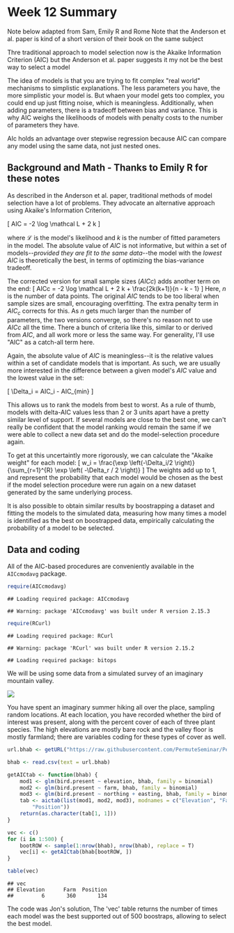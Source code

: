 Week 12 Summary
========================================================
Note below adapted from Sam, Emily R and Rome
Note that the Anderson et al. paper is kind of a short version of their book on the same subject


Thre traditional approach to model selection now is the Akaike Information Criterion (AIC) but the Anderson et al. paper suggests it my not be the best way to select a model

The idea of models is that you are trying to fit complex "real world" mechanisms to simplistic explanations. The less parameters you have, the more simplistic your model is. But whaen your model gets too complex, you could end up just fitting noise, which is meaningless. Additionally, when adding parameters, there is a tradeoff between bias and variance. This is why AIC weighs the likelihoods of models with penalty costs to the number of parameters they have.

AIc holds an advantage over stepwise regression because AIC can compare any model using the same data, not just nested ones.

Background and Math - Thanks to Emily R for these notes
------------------------------------------------------
  
  As described in the Anderson et al. paper, traditional methods of model selection have a lot of problems.  They advocate an alternative approach using Akaike's Information Criterion,

\[
AIC = -2 \log \mathcal L + 2 k 
\]

where $\mathcal L$ is the model's likelihood and $k$ is the number of fitted parameters in the model.  The absolute value of $AIC$ is not informative, but within a set of models--*provided they are fit to the same data*--the model with the *lowest* $AIC$ is theoretically the best, in terms of optimizing the bias-variance tradeoff.

The corrected version for small sample sizes ($AICc$) adds another term on the end:
  \[
    AICc = -2 \log \mathcal L + 2 k + \frac{2k(k+1)}{n - k - 1}
    \]
Here, $n$ is the number of data points.  The original $AIC$ tends to be too liberal when sample sizes are small, encouraging overfitting.  The extra penalty term in $AIC_c$ corrects for this.  As $n$ gets much larger than the number of parameters, the two versions converge, so there's no reason not to use $AICc$ all the time.  There a bunch of criteria like this, similar to or derived from $AIC$, and all work more or less the same way.  For generality, I'll use "AIC" as a catch-all term here.

Again, the absolute value of $AIC$ is meaningless--it is the relative values within a set of candidate models that is important.  As such, we are usually more interested in the difference between a given model's $AIC$ value and the lowest value in the set:

\[
\Delta_i = AIC_i - AIC_{min}
\]

This allows us to rank the models from best to worst.  As a rule of thumb, models with delta-AIC values less than 2 or 3 units apart have a pretty similar level of support.  If several models are close to the best one, we can't really be confident that the model ranking would remain the same if we were able to collect a new data set and do the model-selection procedure again.  

To get at this uncertaintly more rigorously, we can calculate the "Akaike weight" for each model:
  \[
    w_i = \frac{\exp \left(-\Delta_i/2 \right)}{\sum_{r=1}^{R} \exp \left( -\Delta_r / 2 \right)}
    \]
The weights add up to 1, and represent the probability that each model would be chosen as the best if the model selection procedure were run again on a new dataset generated by the same underlying process.

It is also possible to obtain similar results by boostrapping a dataset and fitting the models to the simulated data, measuring how many times a model is identified as the best on boostrapped data, empirically calculating the probability of a model to be selected.

Data and coding
---------------
  
  All of the AIC-based procedures are conveniently available in the `AICcmodavg` package.

```r
require(AICcmodavg)
```

```
## Loading required package: AICcmodavg
```

```
## Warning: package 'AICcmodavg' was built under R version 2.15.3
```

```r
require(RCurl)
```

```
## Loading required package: RCurl
```

```
## Warning: package 'RCurl' was built under R version 2.15.2
```

```
## Loading required package: bitops
```



We will be using some data from a simulated survey of an imaginary mountain valley. 


<img src="/Figures/landscape.png">
  
  You have spent an imaginary summer hiking all over the place, sampling random locations.  At each location, you have recorded whether the bird of interest was present, along with the percent cover of each of three plant species.  The high elevations are mostly bare rock and the valley floor is mostly farmland; there are variables coding for these types of cover as well.



```r
url.bhab <- getURL("https://raw.githubusercontent.com/PermuteSeminar/PermuteSeminar-2014/master/Week-12/bird_habitat.csv")

bhab <- read.csv(text = url.bhab)

getAICtab <- function(bhab) {
    mod1 <- glm(bird.present ~ elevation, bhab, family = binomial)
    mod2 <- glm(bird.present ~ farm, bhab, family = binomial)
    mod3 <- glm(bird.present ~ northing + easting, bhab, family = binomial)
    tab <- aictab(list(mod1, mod2, mod3), modnames = c("Elevation", "Farm", 
        "Position"))
    return(as.character(tab[1, 1]))
}

vec <- c()
for (i in 1:500) {
    bootROW <- sample(1:nrow(bhab), nrow(bhab), replace = T)
    vec[i] <- getAICtab(bhab[bootROW, ])
}

table(vec)
```

```
## vec
## Elevation      Farm  Position 
##         6       360       134
```

The code was Jon's solution, The 'vec' table returns the number of times each model was the best supported out of 500 boostraps, allowing to select the best model.
